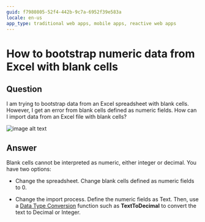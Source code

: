 ```yaml
---
guid: f7980805-52f4-442b-9c7a-6952f39e583a
locale: en-us
app_type: traditional web apps, mobile apps, reactive web apps
---
```


# How to bootstrap numeric data from Excel with blank cells

## Question

I am trying to bootstrap data from an Excel spreadsheet with blank cells. However, I get an error from blank cells defined as numeric fields. How can I import data from an Excel file with blank cells?

![image alt text](images/How-to-bootstrap-numeric-data-from-Excel-with-blank-cells_0.png)

## Answer

Blank cells cannot be interpreted as numeric, either integer or decimal. You have two options:

* Change the spreadsheet. Change blank cells defined as numeric fields to 0.

* Change the import process. Define the numeric fields as Text. Then, use a [Data Type Conversion](https://success.outsystems.com/Documentation/11/Reference/OutSystems_Language/Logic/Built-in_Functions/Data_Conversion) function such as **TextToDecimal** to convert the text to Decimal or Integer.

